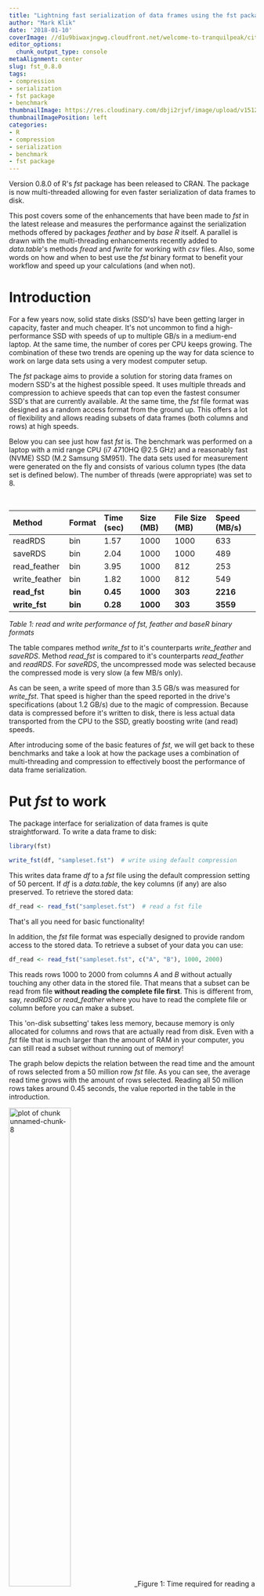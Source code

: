 ```yaml
---
title: "Lightning fast serialization of data frames using the fst package"
author: "Mark Klik"
date: '2018-01-10'
coverImage: //d1u9biwaxjngwg.cloudfront.net/welcome-to-tranquilpeak/city.jpg
editor_options:
  chunk_output_type: console
metaAlignment: center
slug: fst_0.8.0
tags:
- compression
- serialization
- fst package
- benchmark
thumbnailImage: https://res.cloudinary.com/dbji2rjvf/image/upload/v1512862863/parallel2_i7p1pu.png
thumbnailImagePosition: left
categories:
- R
- compression
- serialization
- benchmark
- fst package
---
```


Version 0.8.0 of R's _fst_ package has been released to CRAN. The package is now multi-threaded allowing for even faster serialization of data frames to disk.

<!--more-->

This post covers some of the enhancements that have been made to _fst_ in the latest release and measures the performance against the serialization methods offered by packages _feather_ and by _base R_ itself. A parallel is drawn with the multi-threading enhancements recently added to _data.table_'s methods _fread_ and _fwrite_ for working with  _csv_ files. Also, some words on how and when to best use the _fst_ binary format to benefit your workflow and speed up your calculations (and when not).

<!-- toc -->

# Introduction

For a few years now, solid state disks (SSD's) have been getting larger in capacity, faster and much cheaper. It's not uncommon to find a high-performance SSD with speeds of up to multiple GB/s in a medium-end laptop. At the same time, the number of cores per CPU keeps growing. The combination of these two trends are opening up the way for data science to work on large data sets using a very modest computer setup.

The _fst_ package aims to provide a solution for storing data frames on modern SSD's at the highest possible speed. It uses multiple threads and compression to achieve speeds that can top even the fastest consumer SSD's that are currently available. At the same time, the _fst_ file format was designed as a random access format from the ground up. This offers a lot of flexibility and allows reading subsets of data frames (both columns and rows) at high speeds.

Below you can see just how fast _fst_ is. The benchmark was performed on a laptop with a mid range CPU (i7 4710HQ @2.5 GHz) and a reasonably fast (NVME) SSD (M.2 Samsung SM951). The data sets used for measurement were generated on the fly and consists of various column types (the data set is defined below). The number of threads (were appropriate) was set to 8.

<br>


|Method        |Format  |Time (sec) |Size (MB) |File Size (MB) |Speed (MB/s) |
|:-------------|:-------|:----------|:---------|:--------------|:------------|
|readRDS       |bin     |1.57       |1000      |1000           |633          |
|saveRDS       |bin     |2.04       |1000      |1000           |489          |
|read_feather  |bin     |3.95       |1000      |812            |253          |
|write_feather |bin     |1.82       |1000      |812            |549          |
|**read_fst**  |**bin** |**0.45**   |**1000**  |**303**        |**2216**     |
|**write_fst** |**bin** |**0.28**   |**1000**  |**303**        |**3559**     |
_Table 1: read and write performance of fst, feather and baseR binary formats_

The table compares method _write\_fst_ to it's counterparts _write\_feather_ and _saveRDS_. Method _read\_fst_ is compared to it's counterparts _read\_feather_ and _readRDS_. For _saveRDS_, the uncompressed mode was selected because the compressed mode is very slow (a few MB/s only).

As can be seen, a write speed of more than 3.5 GB/s was measured for _write\_fst_. That speed is higher than the speed reported in the drive's specifications (about 1.2 GB/s) due to the magic of compression. Because data is compressed before it's written to disk, there is less actual data transported from the CPU to the SSD, greatly boosting write (and read) speeds.

After introducing some of the basic features of _fst_, we will get back to these benchmarks and take a look at how the package uses a combination of multi-threading and compression to effectively boost the performance of data frame serialization.

# Put _fst_ to work

The package interface for serialization of data frames is quite straightforward. To write a data frame to disk:


```r
library(fst)

write_fst(df, "sampleset.fst")  # write using default compression
```

This writes data frame _df_ to a _fst_ file using the default compression setting of 50 percent. If _df_ is a _data.table_, the key columns (if any) are also preserved. To retrieve the stored data:


```r
df_read <- read_fst("sampleset.fst")  # read a fst file
```

That's all you need for basic functionality!

In addition, the _fst_ file format was especially designed to provide random access to the stored data. To retrieve a subset of your data you can use:


```r
df_read <- read_fst("sampleset.fst", c("A", "B"), 1000, 2000)
```



This reads rows 1000 to 2000 from columns _A_ and _B_ without actually touching any other data in the stored file. That means that a subset can be read from file **without reading the complete file first**. This is different from, say, _readRDS_ or _read\_feather_ where you have to read the complete file or column before you can make a subset.

This 'on-disk subsetting' takes less memory, because memory is only allocated for columns and rows that are actually read from disk. Even with a _fst_ file that is much larger than the amount of RAM in your computer, you can still read a subset without running out of memory!

The graph below depicts the relation between the read time and the amount of rows selected from a 50 million row _fst_ file. As you can see, the average read time grows with the amount of rows selected. Reading all 50 million rows takes around 0.45 seconds, the value reported in the table in the introduction.

<img src="/img/fst_0.8.0/img/fig-unnamed-chunk-8-1.png" title="plot of chunk unnamed-chunk-8" alt="plot of chunk unnamed-chunk-8" width="50%" />
_Figure 1: Time required for reading a subset of a stored data set_

# Some basic speed measurements

The read and write speed of _fst_ depends on the compression setting and the number of threads used. To get an idea about these dependencies we generate a data set containing various column types and do some speed measurements:


```r
nr_of_rows <- 5e7  # use 50 million rows

df <- 
    data.frame(

      # Logical column with mostly TRUE's, some FALSE's and few NA's
      Logical = sample(c(TRUE, FALSE, NA), prob = c(0.85, 0.1, 0.05), nr_of_rows, replace = TRUE),
  
      # Integer column with values between 1 and 100
      Integer = sample(1L:100L, nr_of_rows, replace = TRUE),
  
      # Real column simulating 'prices'
      Real = sample(sample(1:10000, 20) / 100, nr_of_rows, replace = TRUE),
  
      # Factor column with US cities
      Factor = as.factor(sample(labels(UScitiesD), nr_of_rows, replace = TRUE))
  )
```

This data set was also used to obtain the benchmark results reported above. To get accurate timings for writing to disk we use the _microbenchmark_ package




```r
library(microbenchmark)

# perform a single measurement only to avoid disk caching
write_speed <- microbenchmark(
  write_fst(df, "sampleset.fst"),
  times = 1
)

# speed in GB/s
as.numeric(object.size(df)) / write_speed$time
```


```
## [1] 3.55976
```

As we saw earlier, the measured write speed (about 3.5 GB/s) is much higher than the maximum write speed of the SSD. This is possible because the actual amount of bytes that where pushed to the SSD is lower than the in-memory size of the data frame because of the compression used (**less data == more speed**):


```r
# compression ratio:
as.numeric(file.size("sampleset.fst") / object.size(df))
```

```
## [1] 0.3087935
```

The file size is about 31 percent of the original in-memory data frame size, the result of using a default compression setting of 50 percent. Apart from the resulting speed increase, smaller files are also attractive from a storage point of view.


# Multi-threading

Like _data.table_, the _fst_ package uses multiple threads to read and write data. So how does the number of threads affect the performance? You can tune multi-threading with:


```r
threads_fst(8)  # allow fst to use 8 threads
```

With more threads _fst_ can do more background processing such as compression. Obviously, setting more threads than there are (logical) cores available in your computer won't help you (in most cases).

The graph below shows measurements of the read- and write speeds for various 'thread settings' and number of rows. Sample sizes of 10 million and 50 million rows were used.

![plot of chunk unnamed-chunk-15](/img/fst_0.8.0/img/fig-unnamed-chunk-15-1.png)
_Figure 2: Binary read and write speed for packages fst, feather and for base R_




The effects of multi-threading are quite obvious and _fst_ does well in both reading and writing (note that the bar corresponding to _Threads == 1_ is basically _fst_ before version 0.8.0). A top write speed of 3.6 GB/s was measured using 7 threads. My laptop only has 4 physical cores, but increasing beyond 4 threads still increases performance (hyper threading does work in some cases :-)).

> The measured read speeds are lower than the write speeds although the SSD has a higher read throughput according to the specifications. This probably means that there is room for some more improvements on the read speeds when the code is further optimized.

The way _fst_ uses multiple threads to do background processing is similar to how the _data.table_ packages employs multiple threads to parse and write _csv_ files. Below is a graph comparing _fread_/_fwrite_ to it's counterparts _read.csv2_/_write.csv2_ (package _utils_) and _read\_csv_/_write\_csv_ (package _readr_):

![plot of chunk unnamed-chunk-17](/img/fst_0.8.0/img/fig-unnamed-chunk-17-1.png)
_Figure 3: Read and write speed of csv files as measured for packages data.table, readr and utils (base R)_

The _data.table_ package is an order of magnitude faster than the competing solutions from _utils_ and _readr_. Even when only a single thread is used, the speed difference is quite large. This is all due to the excellent work of the people working on the _data.table_ package. The parallel implementations of _fwrite_ and _fread_ were created recently and they are clearly very fast, an impressive piece of work!

# When to use the _fst_ format and when to stick with _csv_

The _csv_ format is a common data exchange format that is widely supported by consumer, business, and scientific applications. It's human-readable, can be edited with a simple text editor and can be used cross-platform and cross-language. And if you use the _data.table_ package to read and write your _csv_, it's fast as well.

Despite these obvious advantages, there are some things you can't do with _csv_ but you can by using the _fst_ (binary) format:

* With a _csv_ it's hard to read a single column of data without parsing the rest of the information in the rows (because the _csv_ format is _row-oriented_). By contrast, the _fst_ format is column-oriented (as is the _feather_ format) so selecting specific columns requires no overhead.
* Reading a selection of rows from a _csv_ requires searching the file for line-ends. That means you can never have true random-access to a _csv_ file (a search algorithm is needed). In _fst_, meta data is stored that allows for the exact localization of any (compressed) element of a data set, enabling full random-access.
* You can't add columns to a _csv_ file without rewriting the entire file.
* You can't store information from memory to _csv_ (and vice versa) without first (de-)parsing to human-readable format. On other words, no zero-copy storage is possible. The _fst_ format is a zero-copy format and in general no parsing is required to transfer data to and from memory, except for (de-)compression.

To sum up, this all means that storing your data with _fst_ will in general be faster and more compact than storing your data in a _csv_ file, but the resulting _fst_ file will be less portable and non human-readable. Whether you are best of using a _csv_ or _fst_ file depends on your specific use case. _csv_ is king especially for small data sets where the serialization performance is already adequate. But if you need more speed, more compact files or random access, _fst_ can help you with that.

# How compression helps to increase performance

The maximum write- and read speeds of a (solid state-) disk are a given. Any write- or read operation to and from disk will be bound by that maximum speed, there's not much you can do about that (except buy a faster disk).

However, the amount of data that goes back and forth between the disk and your computer memory can be reduced by using compression. If you compress your data with, let's say, a factor of two, the disk will probably spent about half the time on reading or writing that data (**less data == more speed**). The downside is that the compression itself will also take CPU time, so there is a trade-off there that depends on the speed of the disk and the CPU speed.

How does that work? Suppose a disk has an extremely high speed, then any amount of compression will lower the total speed of writing data to that disk. On the other hand, when the disk has a very low speed (say a network drive), any amount of compression would actually increase the total speed. Most setups will have maximum performance somewhere in between.

To shift the balance, the _fst_ package uses multi-threading to compress data 'in the background', so while the disk is busy writing data. Using that setup, it's possible to saturate your disk and still compress data, effectively increasing the observed write (and read) speed. The figure below shows how compression impacts the performance of reading and writing data to disk.

![plot of chunk unnamed-chunk-18](/img/fst_0.8.0/img/fig-unnamed-chunk-18-1.png)
_Figure 4: Compression and decompression speed depends on compression level settings_

These measurements were performed on a Xeon E5 CPU machine (@2.5GHz) that has 20 physical cores (with more cores, it's easier to see the scaling effects). The horizontal groups in the figure represent the different amount of threads used (4, 8, 10 and 20). Vertically we have the read and write speeds. The colors represent various compression settings in the range of 0 to 100 (so not the number of threads like in the previous graph). Compression helps a lot to increase the maximum write speed. If enough cores are used, the background compression can keep up with the SSD and the total write speed will increase accordingly (**less data == more speed**). The same could be expected to be true for the read speed. The effects seem to be minimal however and some more thinking is required to bring the read speed at the same level as the write speed (perhaps we need parallel file connections, larger read blocks or different multi-threading logic? [ideas are very welcome](https://github.com/fstpackage/fst/issues) :-)).

# Per-column compression optimalization

The _fst_ package uses the excellent [LZ4](https://lz4.github.io/lz4/) compressor for high speed compression at lower ratio's and the [ZSTD](https://facebook.github.io/zstd/) compressor for medium speed compression at higher ratio's. Compression is done on small (16kB) blocks of data, which allows for (almost) random access of data. Each column uses it's own compression scheme and different compressors can be mixed within a single column. This flexible setup allows for better optimized and faster compression of data.

> Note: there is still much work to be done to further optimize these compression schemes. The current version of the _fst_ package is using 'best (first) guess schemes'. Following more elaborate benchmarks in the future, these schemes will be fine-tuned for better performance and new compressors could also be added (such as dictionary based compressors optimized for text or bit-packing compressors for integers).

All compression settings in _fst_ are set as a value between 0 and 100 ('a percentage'). That percentage is translated into a mix of compression settings for each (16kB) data block. This mix is optimized (and will be more so in the future :-)) for that particular data type. For example, at a compression setting of 30, data blocks in an integer column are a mix of 40 percent uncompressed blocks and 60 percent blocks compressed with LZ4 + a byte shuffle. The byte shuffle is an extra operation applied before compression to speed things up. That only works  because we know we are dealing with an integer column (byte shuffling a character column wouldn't help at all). That means that we can use information about the specific column _type_ to enhance the compression. This is a unique feature of _fst_ that has a huge positive impact on performance.

# More on fst's features

If you're interested in learning more on some of the new features of _fst_, you can also take a look at these posts:

* [Multi-threaded compression using LZ4 and ZSTD](/2018/01/fst_compression/)
* [Multi-threaded hashing with xxHash](/2018/01/fst_hashing/)
 
 
# Final note

With CRAN release v0.8.0, the _fst_ format is stable and backwards compatible. That means that all _fst_ files generated with _fst_ package v0.8.0 or later can be read by future versions of the package.

Thanks for making it to the end of my post (no small task) and for your interest in using _fst_!

> _This post is also available on [R-bloggers](https://www.r-bloggers.com/)_
